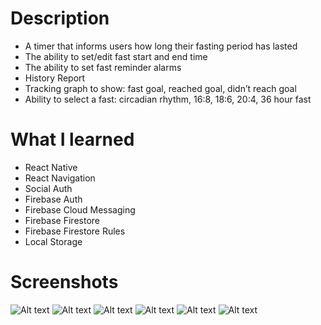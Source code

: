 # Description

- A timer that informs users how long their fasting period has lasted
- The ability to set/edit fast start and end time
- The ability to set fast reminder alarms
- History Report
- Tracking graph to show: fast goal, reached goal, didn’t reach goal
- Ability to select a fast: circadian rhythm, 16:8, 18:6, 20:4, 36 hour fast

# What I learned

- React Native
- React Navigation
- Social Auth
- Firebase Auth
- Firebase Cloud Messaging
- Firebase Firestore
- Firebase Firestore Rules
- Local Storage

# Screenshots

![Alt text](resources/screenshots/inactive.png "Inactive Fast")
![Alt text](resources/screenshots/start-fast.png "Start a fast prompt")
![Alt text](resources/screenshots/active-fasting.png "Active Fast Timer")
![Alt text](resources/screenshots/fasts-scren.png "All Fast Types Screen")
![Alt text](resources/screenshots/fast-details-screen.png "Specific Fast Screen")
![Alt text](resources/screenshots/history-screen.png "History Screen")
